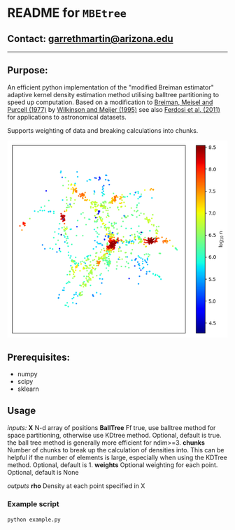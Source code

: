 # **README** for `MBEtree`

## Contact: <garrethmartin@arizona.edu>

-----

## Purpose:

An efficient python implementation of the "modified Breiman estimator" adaptive kernel density estimation method utilising
balltree partitioning to speed up computation.
Based on a modification to [Breiman, Meisel and Purcell (1977)](https://doi.org/10.2307/1268623 "Breiman 1977") by 
[Wilkinson and Meijer (1995)](https://doi.org/10.1016/0169-2607(95)01628-7 "Wilkinson 1995") see also 
[Ferdosi et al. (2011)](https://www.aanda.org/articles/aa/abs/2011/07/aa16878-11/aa16878-11.html "Ferdosi 2011") for
applications to astronomical datasets.

Supports weighting of data and breaking calculations into chunks.

![](density_estimation.png)

## Prerequisites:

  - numpy
  - scipy
  - sklearn

## Usage
  *inputs:*
    **X**        N-d array of positions
    **BallTree** Ff true, use balltree method for space partitioning, otherwise use KDtree method. Optional, default is true.
                 the ball tree method is generally more efficient for ndim>=3.
    **chunks**   Number of chunks to break up the calculation of densities into. This can be helpful if the number
                 of elements is large, especially when using the KDTree method. Optional, default is 1.
    **weights**  Optional weighting for each point. Optional, default is None
    
  *outputs*
    **rho**      Density at each point specified in X
    
### Example script

  `python example.py`

